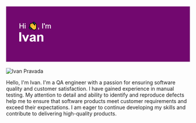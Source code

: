 <img src="https://github.com/ivanpravada/ivanpravada/blob/main/git_logo.png"/></h1>

![Ivan Pravada](https://img.shields.io/badge/linkedin-%230077B5.svg?style=for-the-badge&logo=linkedin&logoColor=white)

Hello, I'm Ivan. I'm a QA engineer with a passion for ensuring software quality and customer satisfaction. I have  gained experience in manual testing. My attention to detail and ability to identify and reproduce defects help me to ensure that software products meet customer requirements and exceed their expectations. I am eager to continue developing my skills and contribute to delivering high-quality products.
